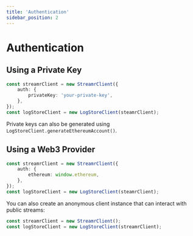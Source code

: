 ```yaml
---
title: 'Authentication'
sidebar_position: 2
---
```


# Authentication

## Using a Private Key

```ts
const streamrClient = new StreamrClient({
	auth: {
		privateKey: 'your-private-key',
	},
});
const logStoreClient = new LogStoreClient(steamrClient);
```

Private keys can also be generated using `LogStoreClient.generateEthereumAccount()`.

## Using a Web3 Provider

```ts
const streamrClient = new StreamrClient({
	auth: {
		ethereum: window.ethereum,
	},
});
const logStoreClient = new LogStoreClient(steamrClient);
```

You can also create an anonymous client instance that can interact with public streams:

```ts
const streamrClient = new StreamrClient();
const logStoreClient = new LogStoreClient(streamrClient);
```
